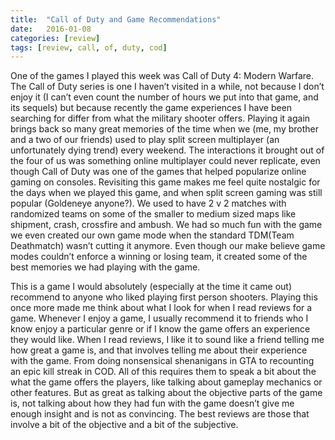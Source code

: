 ```yaml
---
title:  "Call of Duty and Game Recommendations"
date:   2016-01-08
categories: [review]
tags: [review, call, of, duty, cod]
---
```

One of the games I played this week was Call of Duty 4: Modern Warfare. The Call of Duty series is one I haven’t visited in a while, not because I don’t enjoy it (I can’t even count the number of hours we put into that game, and its sequels) but because recently the game experiences I have been searching for differ from what the military shooter offers. Playing it again brings back so many great memories of the time when we (me, my brother and a two of our friends) used to play split screen multiplayer (an unfortunately dying trend) every weekend. The interactions it brought out of the four of us was something online multiplayer could never replicate, even though Call of Duty was one of the games that helped popularize online gaming on consoles. Revisiting this game makes me feel quite nostalgic for the days when we played this game, and when split screen gaming was still popular (Goldeneye anyone?). We used to have 2 v 2 matches with randomized teams on some of the smaller to medium sized maps like shipment, crash, crossfire and ambush. We had so much fun with the game we even created our own game mode when the standard TDM(Team Deathmatch) wasn’t cutting it anymore. Even though our make believe game modes couldn’t enforce a winning or losing team, it created some of the best memories we had playing with the game.

This is a game I would absolutely (especially at the time it came out) recommend to anyone who liked playing first person shooters. Playing this once more made me think about what I look for when I read reviews for a game. Whenever I enjoy a game, I usually recommend it to friends who I know enjoy a particular genre or if I know the game offers an experience they would like. When I read reviews, I like it to sound like a friend telling me how great a game is, and that involves telling me about their experience with the game. From doing nonsensical shenanigans in GTA to recounting an epic kill streak in COD. All of this requires them to speak a bit about the what the game offers the players, like talking about gameplay mechanics or other features. But as great as talking about the objective parts of the game is, not talking about how they had fun with the game doesn’t give me enough insight and is not as convincing. The best reviews are those that involve a bit of the objective and a bit of the subjective.